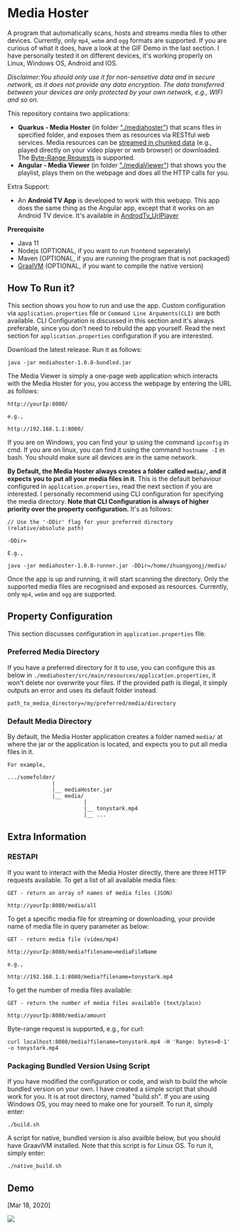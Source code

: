 # Media Hoster

A program that automatically scans, hosts and streams media files to other devices. Currently, only `mp4`, `webm` and `ogg` formats are supported. If you are curious of what it does, have a look at the GIF Demo in the last section. I have personally tested it on different devices, it's working properly on Linux, Windows OS, Android and IOS.

_Disclaimer:You should only use it for non-sensetive data and in secure network, as it does not provide any data encryption. The data transferred between your devices are only protected by your own network, e.g., WIFI and so on._

This repository contains two applications:

- **Quarkus - Media Hoster** (in folder <a href="https://github.com/CurtisNewbie/MediaHoster/tree/master/mediahoster">"./mediahoster"</a>) that scans files in specified folder, and exposes them as resources via RESTful web services. Media resources can be <a href="https://medium.com/canal-tech/how-video-streaming-works-on-the-web-an-introduction-7919739f7e1">streamed in chunked data</a> (e.g., played directly on your video player or web browser) or downloaded. The <a href="https://developer.mozilla.org/en-US/docs/Web/HTTP/Range_requests">Byte-Range Requests</a> is supported.
- **Angular - Media Viewer** (in folder <a href="https://github.com/CurtisNewbie/MediaHoster/tree/master/mediaViewer">"./mediaViewer"</a>) that shows you the playlist, plays them on the webpage and does all the HTTP calls for you.

Extra Support:

- An **Android TV App** is developed to work with this webapp. This app does the same thing as the Angular app, except that it works on an Android TV device. It's available in <a href="https://github.com/CurtisNewbie/AndrodTv_UrlPlayer">AndrodTv_UrlPlayer</a>

**Prerequisite**

- Java 11
- Nodejs (OPTIONAL, if you want to run frontend seperately)
- Maven (OPTIONAL, if you are running the program that is not packaged)
- <a href="https://www.graalvm.org/">GraalVM</a> (OPTIONAL, if you want to compile the native version)

## How To Run it?

This section shows you how to run and use the app. Custom configuration via `application.properties` file or `Command Line Arguments(CLI)` are both available. CLI Configuration is discussed in this section and it's always preferable, since you don't need to rebuild the app yourself. Read the next section for `application.properties` configuration if you are interested.

Download the latest release. Run it as follows:

    java -jar mediahoster-1.0.8-bundled.jar

The Media Viewer is simply a one-page web application which interacts with the Media Hoster for you, you access the webpage by entering the URL as follows:

    http://yourIp:8080/

    e.g.,

    http://192.168.1.1:8080/

If you are on Windows, you can find your ip using the command `ipconfig` in cmd. If you are on linux, you can find it using the command `hostname -I` in bash. You should make sure all devices are in the same network.

**By Default, the Media Hoster always creates a folder called `media/`, and it expects you to put all your media files in it**. This is the default behaviour configured in `application.properties`, read the next section if you are interested. I personally recommend using CLI configuration for specifying the media directory. **Note that CLI Configuration is always of higher priority over the property configuration.** It's as follows:

    // Use the '-DDir' flag for your preferred directory (relative/absolute path)

    -DDir=

    E.g.,

    java -jar mediahoster-1.0.8-runner.jar -DDir=/home/zhuangyongj/media/

Once the app is up and running, it will start scanning the directory. Only the supported media files are recognised and exposed as resources. Currently, only `mp4`, `webm` and `ogg` are supported.

## Property Configuration

This section discusses configuration in `application.properties` file.

### Preferred Media Directory

If you have a preferred directory for it to use, you can configure this as below in `./mediahoster/src/main/resources/application.properties`, it won't delete nor overwrite your files. If the provided path is illegal, it simply outputs an error and uses its default folder instead.

    path_to_media_directory=/my/preferred/media/directory

### Default Media Directory

By default, the Media Hoster application creates a folder named `media/` at where the jar or the application is located, and expects you to put all media files in it.

    For example,

    .../somefolder/
                  |
                  |__ mediaHoster.jar
                  |__ media/
                            |
                            |__ tonystark.mp4
                            |__ ...

## Extra Information

### RESTAPI

If you want to interact with the Media Hoster directly, there are three HTTP requests available. To get a list of all available media files:

    GET - return an array of names of media files (JSON)

    http://yourIp:8080/media/all

To get a specific media file for streaming or downloading, your provide name of media file in query parameter as below:

    GET - return media file (video/mp4)

    http://yourIp:8080/media?filename=mediaFileName

    e.g.,

    http://192.168.1.1:8080/media?filename=tonystark.mp4

To get the number of media files available:

    GET - return the number of media files available (text/plain)

    http://yourIp:8080/media/amount

Byte-range request is supported, e.g., for curl:

    curl localhost:8080/media?filename=tonystark.mp4 -H 'Range: bytes=0-1' -o tonystark.mp4

### Packaging Bundled Version Using Script

If you have modified the configuration or code, and wish to build the whole bundled version on your own. I have created a simple script that should work for you. It is at root directory, named "build.sh". If you are using Windows OS, you may need to make one for yourself. To run it, simply enter:

    ./build.sh

A script for native, bundled version is also availble below, but you should have GraavlVM installed. Note that this script is for Linux OS. To run it, simply enter:

    ./native_build.sh

## Demo

[Mar 18, 2020]

<img src="https://user-images.githubusercontent.com/45169791/76889978-6c474700-687e-11ea-8b06-de00ab16bcab.gif">
